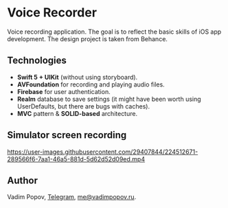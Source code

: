 # Voice Recorder
Voice recording application. The goal is to reflect the basic skills of iOS app development. The design project is taken from Behance.

## Technologies
* **Swift 5 + UIKit** (without using storyboard).
* **AVFoundation** for recording and playing audio files.
* **Firebase** for user authentication.
* **Realm** database to save settings (it might have been worth using UserDefaults, but there are bugs with caches).
* **MVC** pattern & **SOLID-based** architecture.

## Simulator screen recording


https://user-images.githubusercontent.com/29407844/224512671-289566f6-7aa1-46a5-881d-5d62d52d09ed.mp4



## Author
Vadim Popov, [Telegram](https://t.me/vadim_o_popov), me@vadimpopov.ru.
